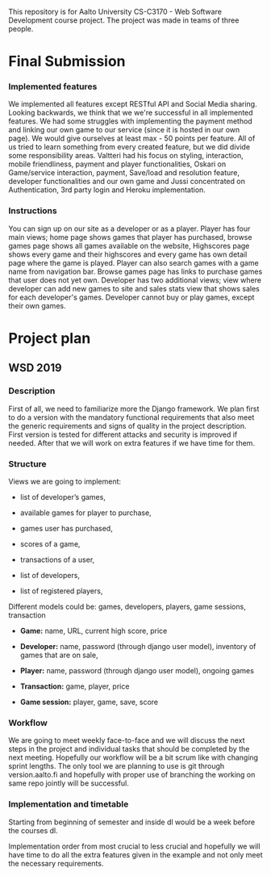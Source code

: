 This repository is for Aalto University CS-C3170 - Web Software Development course project. The project was made in teams of three people.

<h1>Final Submission</h1>

<h3>Implemented features</h3>

We implemented all features except RESTful API and Social Media sharing. Looking backwards, we think that we we're successful in all implemented features. We had some struggles with implementing the payment method and linking our own game to our service (since it is hosted in our own page). We would give ourselves at least max - 50 points per feature. All of us tried to learn something from every created feature, but we did divide some responsibility areas. Valtteri had his focus on styling, interaction, mobile friendliness, payment and player functionalities, Oskari on Game/service interaction, payment, Save/load and resolution feature, developer functionalities and our own game and Jussi concentrated on Authentication, 3rd party login and Heroku implementation.


<h3>Instructions</h3>

You can sign up on our site as a developer or as a player. Player has four main views; home page shows games that player has purchased, browse games page shows all games available on the website, Highscores page shows every game and their highscores and every game has own detail page where the game is played. Player can also search games with a game name from navigation bar. Browse games page has links to purchase games that user does not yet own. Developer has two additional views; view where developer can add new games to site and sales stats view that shows sales for each developer's games. Developer cannot buy or play games, except their own games.




<h1>Project plan</h1>

<h2>WSD 2019</h2>





<h3>Description</h3>

First of all, we need to familiarize more the Django framework. We plan first to do a version with the mandatory functional requirements that also meet the generic requirements and signs of quality in the project description. First version is tested for different attacks and security is improved if needed. After that we will work on extra features if we have time for them.  



<h3>Structure</h3>

Views we are going to implement:  

- list of developer’s games,  

- available games for player to purchase,  

- games user has purchased,  

- scores of a game,

- transactions of a user,  

- list of developers,  

- list of registered players,  



Different models could be:  games, developers, players, game sessions, transaction  

- <b>Game:</b> name, URL, current high score, price

- <b>Developer:</b> name, password (through django user model), inventory of games that are on sale,   

- <b>Player:</b> name, password (through django user model), ongoing games

- <b>Transaction:</b> game, player, price

- <b>Game session:</b> player, game, save, score  



<h3>Workflow</h3>

We are going to meet weekly face-to-face and we will discuss the next steps in the project and individual tasks that should be completed by the next meeting. Hopefully our workflow will be a bit scrum like with changing sprint lengths. The only tool we are planning to use is git through version.aalto.fi and hopefully with proper use of branching the working on same repo jointly will be successful.



<h3>Implementation and timetable</h3>

Starting from beginning of semester and inside dl would be a week before the courses dl.

Implementation order from most crucial to less crucial and hopefully we will have time to do all the extra features given in the example and not only meet the necessary requirements.
